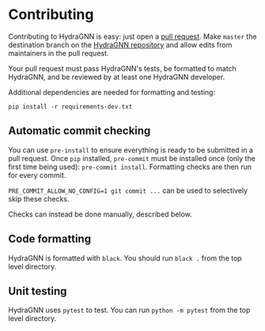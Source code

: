 # Contributing

Contributing to HydraGNN is easy: just open a [pull
request](https://help.github.com/articles/using-pull-requests/). Make
`master` the destination branch on the [HydraGNN
repository](https://github.com/ORNL/HydraGNN) and allow edits from
maintainers in the pull request.

Your pull request must pass HydraGNN's tests, be formatted to match HydraGNN, and be
reviewed by at least one HydraGNN developer.

Additional dependencies are needed for formatting and testing:
```
pip install -r requirements-dev.txt
```

## Automatic commit checking

You can use `pre-install` to ensure everything is ready to be submitted in a
pull request. Once `pip` installed, `pre-commit` must be installed once (only
the first time being used): `pre-commit install`. Formatting checks are then
run for every commit.

`PRE_COMMIT_ALLOW_NO_CONFIG=1 git commit ...` can be used to selectively skip
these checks.

Checks can instead be done manually, described below.

## Code formatting

HydraGNN is formatted with `black`. You should run `black .` from the top level
directory.

## Unit testing

HydraGNN uses `pytest` to test. You can run `python -m pytest` from the top level
directory.
